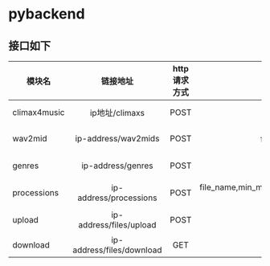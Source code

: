 # pybackend


## 接口如下

模块名|链接地址|http请求方式|参数名|结果
---|:--:|:--:|:--:|---:
climax4music|ip地址/climaxs|POST|filepath|(st,ed)_(str格式) 
wav2mid|ip-address/wav2mids|POST|filepath,save\_path(可选)|mid文件or文件路径？
genres|ip-address/genres|POST|filepath|向量or风格名称？
processions|ip-address/processions|POST|file_name,min_main,max_main,control,mild,save\_path(可选)|mid文件or路径？
upload|ip-address/files/upload|POST|file|状态码以及结果
download|ip-address/files/download|GET|name|文件
